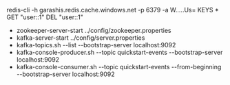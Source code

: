 redis-cli -h garashis.redis.cache.windows.net -p 6379 -a W.....Us=
KEYS *
GET "user::1"
DEL "user::1"


* zookeeper-server-start ../config/zookeeper.properties
* kafka-server-start ../config/server.properties
* kafka-topics.sh --list --bootstrap-server localhost:9092
* kafka-console-producer.sh --topic quickstart-events --bootstrap-server localhost:9092
* kafka-console-consumer.sh --topic quickstart-events --from-beginning --bootstrap-server localhost:9092